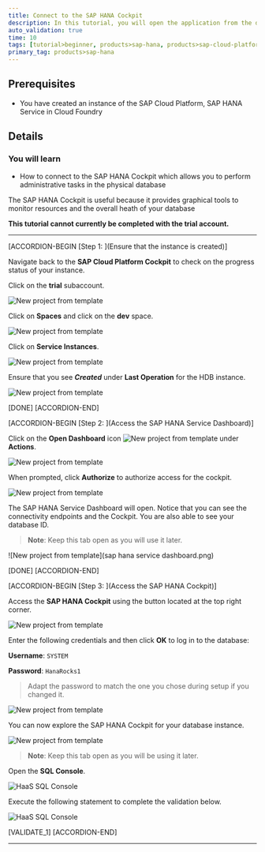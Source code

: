 ```yaml
---
title: Connect to the SAP HANA Cockpit
description: In this tutorial, you will open the application from the dashboard and connect to the SAP HANA Cockpit.
auto_validation: true
time: 10
tags: [tutorial>beginner, products>sap-hana, products>sap-cloud-platform\,-sap-hana-service]
primary_tag: products>sap-hana
---
```


## Prerequisites
 - You have created an instance of the SAP Cloud Platform, SAP HANA Service in Cloud Foundry


## Details
### You will learn
  - How to connect to the SAP HANA Cockpit which allows you to perform administrative tasks in the physical database

The SAP HANA Cockpit is useful because it provides graphical tools to monitor resources and the overall heath of your database

**This tutorial cannot currently be completed with the trial account.**

---

[ACCORDION-BEGIN [Step 1: ](Ensure that the instance is created)]

Navigate back to the **SAP Cloud Platform Cockpit** to check on the progress status of your instance.

Click on the **trial** subaccount.

![New project from template](1.png)

Click on **Spaces** and click on the **dev** space.

![New project from template](2.png)

Click on **Service Instances**.

![New project from template](3.png)

Ensure that you see ***Created*** under **Last Operation** for the HDB instance.

![New project from template](4.png)

[DONE]
[ACCORDION-END]

[ACCORDION-BEGIN [Step 2: ](Access the SAP HANA Service Dashboard)]

Click on the **Open Dashboard** icon ![New project from template](5.png) under **Actions**.

![New project from template](6.png)

When prompted, click **Authorize** to authorize access for the cockpit.

![New project from template](7.png)

The SAP HANA Service Dashboard will open. Notice that you can see the connectivity endpoints and the Cockpit. You are also able to see your database ID.

>**Note**: Keep this tab open as you will use it later.

![New project from template](sap hana service dashboard.png)

[DONE]
[ACCORDION-END]


[ACCORDION-BEGIN [Step 3: ](Access the SAP HANA Cockpit)]

Access the **SAP HANA Cockpit** using the button located at the top right corner.

![New project from template](8.png)

Enter the following credentials and then click **OK** to log in to the database:

**Username**: `SYSTEM`

**Password**: `HanaRocks1`

> Adapt the password to match the one you chose during setup if you changed it.

![New project from template](9.png)

You can now explore the SAP HANA Cockpit for your database instance.

![New project from template](10.png)

>**Note**: Keep this tab open as you will be using it later.

Open the **SQL Console**.

![HaaS SQL Console](11.png)

Execute the following statement to complete the validation below.

![HaaS SQL Console](12.png)


[VALIDATE_1]
[ACCORDION-END]

---
